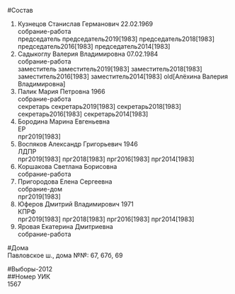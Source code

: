 #Состав  
1. Кузнецов Станислав Германович 22.02.1969  
    собрание-работа  
    председатель председатель2019[1983] председатель2018[1983] председатель2016[1983] председатель2014[1983]  
2. Садыкоглу Валерия Владимировна 07.02.1984  
    собрание-работа  
    заместитель заместитель2019[1983] заместитель2018[1983] заместитель2016[1983] заместитель2014[1983] old[Алёхина Валерия Владимировна]  
3. Палик Мария Петровна 1966  
    собрание-работа  
    секретарь секретарь2019[1983] секретарь2018[1983] секретарь2016[1983] секретарь2014[1983]  
4. Бородина Марина Евгеньевна  
    ЕР  
    прг2019[1983]  
5. Воспяков Александр Григорьевич 1946  
    ЛДПР  
    прг2019[1983] прг2018[1983] прг2016[1983] прг2014[1983]  
6. Коршакова Светлана Борисовна  
    собрание-работа  
7. Пригородова Елена Сергеевна  
    собрание-дом  
    прг2019[1983]  
8. Юферов Дмитрий Владимирович 1971  
    КПРФ  
    прг2019[1983] прг2018[1983] прг2016[1983] прг2014[1983]  
9. Яровая Екатерина Дмитриевна  
    собрание-работа  
  
#Дома  
Павловское ш., дома №№: 67, 67б,  69  
  
#Выборы-2012  
##Номер УИК  
1567  
